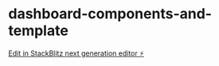 # dashboard-components-and-template

[Edit in StackBlitz next generation editor ⚡️](https://stackblitz.com/~/github.com/cp5337/dashboard-components-and-template)